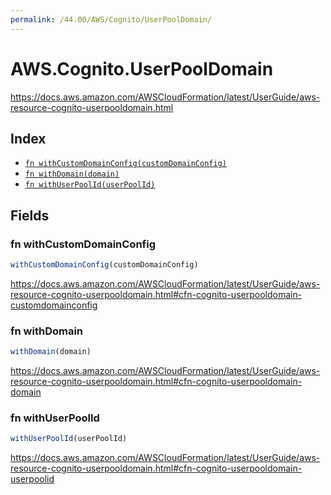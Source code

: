 ```yaml
---
permalink: /44.00/AWS/Cognito/UserPoolDomain/
---
```


# AWS.Cognito.UserPoolDomain

https://docs.aws.amazon.com/AWSCloudFormation/latest/UserGuide/aws-resource-cognito-userpooldomain.html

## Index

* [`fn withCustomDomainConfig(customDomainConfig)`](#fn-withcustomdomainconfig)
* [`fn withDomain(domain)`](#fn-withdomain)
* [`fn withUserPoolId(userPoolId)`](#fn-withuserpoolid)

## Fields

### fn withCustomDomainConfig

```ts
withCustomDomainConfig(customDomainConfig)
```

https://docs.aws.amazon.com/AWSCloudFormation/latest/UserGuide/aws-resource-cognito-userpooldomain.html#cfn-cognito-userpooldomain-customdomainconfig

### fn withDomain

```ts
withDomain(domain)
```

https://docs.aws.amazon.com/AWSCloudFormation/latest/UserGuide/aws-resource-cognito-userpooldomain.html#cfn-cognito-userpooldomain-domain

### fn withUserPoolId

```ts
withUserPoolId(userPoolId)
```

https://docs.aws.amazon.com/AWSCloudFormation/latest/UserGuide/aws-resource-cognito-userpooldomain.html#cfn-cognito-userpooldomain-userpoolid